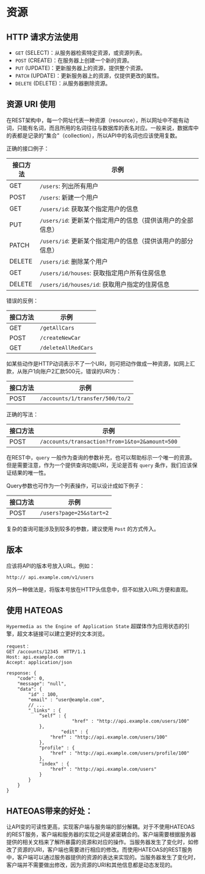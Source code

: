 # 资源

## HTTP 请求方法使用

- `GET` (SELECT)：从服务器检索特定资源，或资源列表。
- `POST` (CREATE)：在服务器上创建一个新的资源。
- `PUT` (UPDATE)：更新服务器上的资源，提供整个资源。
- `PATCH` (UPDATE)：更新服务器上的资源，仅提供更改的属性。
- `DELETE` (DELETE)：从服务器删除资源。

## 资源 URI 使用

在REST架构中，每一个网址代表一种资源（resource），所以网址中不能有动词，只能有名词，而且所用的名词往往与数据库的表名对应。一般来说，数据库中的表都是记录的"集合"（collection），所以API中的名词也应该使用复数。

正确的接口例子：

| 接口方法   | 示例                                                       |
| ----      | ----                                                       |
| GET       |  `/users`: 列出所有用户                                     |
| POST      |  `/users`: 新建一个用户                                     |
| GET       |  `/users/id`: 获取某个指定用户的信息                         |
| PUT       |  `/users/id`: 更新某个指定用户的信息（提供该用户的全部信息）   |
| PATCH     |  `/users/id`: 更新某个指定用户的信息（提供该用户的部分信息）   |
| DELETE    |  `/users/id`: 删除某个用户                                  |
| GET       |  `/users/id/houses`: 获取指定用户所有住房信息                |
| DELETE    |  `/users/id/houses/id`: 获取用户指定的住房信息               |

错误的反例：

| 接口方法   | 示例                                                       |
| ----      | ----                                                       |
| GET       |  `/getAllCars`                                             |
| POST      |  `/createNewCar`                                           |
| GET       |  `/deleteAllRedCars`                                       |

如某些动作是HTTP动词表示不了一个URI，则可把动作做成一种资源，如网上汇款，从账户1向账户2汇款500元，错误的URI为：

| 接口方法   | 示例                                                       |
| ----      | ----                                                       |
| POST      |  `/accounts/1/transfer/500/to/2`                           |

正确的写法：

| 接口方法   | 示例                                                       |
| ----      | ----                                                       |
| POST      |  `/accounts/transaction?from=1&to=2&amount=500`            |

在REST中，`query` 一般作为查询的参数补充，也可以帮助标示一个唯一的资源。但是需要注意，作为一个提供查询功能URI，无论是否有 `query` 条作，我们应该保证结果的唯一性。

Query参数也可作为一个列表操作，可以设计成如下例子：

| 接口方法   | 示例                                                       |
| ----      | ----                                                       |
| POST      |  `/users?page=25&start=2`                                  |

复杂的查询可能涉及到较多的参数，建议使用 `Post` 的方式传入。

## 版本

应该将API的版本号放入URL。例如：

```
http:// api.example.com/v1/users
```

另外一种做法是，将版本号放在HTTP头信息中，但不如放入URL方便和直观。

## 使用 HATEOAS

`Hypermedia as the Engine of Application State` 超媒体作为应用状态的引擎，超文本链接可以建立更好的文本浏览。

```
request：
GET /accounts/12345  HTTP/1.1
Host: api.example.com
Accept: application/json

response: {
	"code": 0,
	"message": "null",
	"data": {
		"id" : 100,
		"email" : "user@eample.com",
		// ...
		"_links" : {
		    “self” : {
                        "href" : "http://api.example.com/users/100"
		    },
                    "edit" : {
		        "href" : "http://api.example.com/users/100"
		    },
		    "profile" : {
		        "href" : "http://api.example.com/users/profile/100"
		    },
		    "index" : {
		        "href" : "http://api.example.com/users"
		    }
		}
	}
}
```
## HATEOAS带来的好处：

让API变的可读性更高，实现客户端与服务端的部分解耦。对于不使用HATEOAS的REST服务，客户端和服务器的实现之间是紧密耦合的。客户端需要根据服务器提供的相关文档来了解所暴露的资源和对应的操作。当服务器发生了变化时，如修改了资源的URI，客户端也需要进行相应的修改。而使用HATEOAS的REST服务中，客户端可以通过服务器提供的资源的表达来实现的。当服务器发生了变化时，客户端并不需要做出修改，因为资源的URI和其他信息都是动态发现的。
